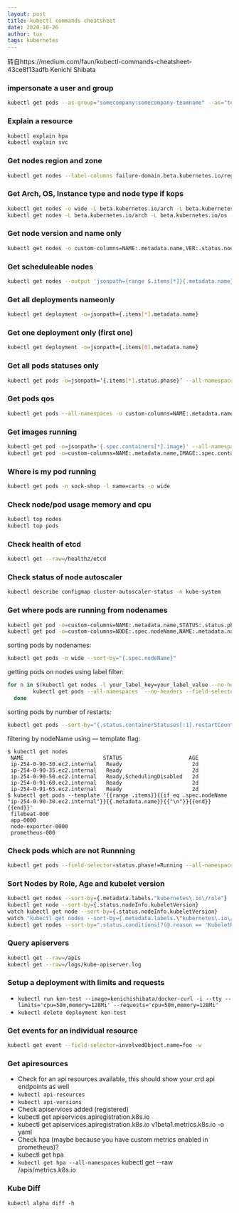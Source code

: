 ```yaml
---
layout: post
title: kubectl commands cheatsheet
date: 2020-10-26
author: tux
tags: kubernetes
---
```


转自https://medium.com/faun/kubectl-commands-cheatsheet-43ce8f13adfb Kenichi Shibata

### impersonate a user and group

```bash
kubectl get pods --as-group="somecompany:somecompany-teamname" --as="test"
```

### Explain a resource
```bash
kubectl explain hpa
kubectl explain svc
```

### Get nodes region and zone
```bash
kubectl get nodes --label-columns failure-domain.beta.kubernetes.io/region,failure-domain.beta.kubernetes.io/zone
```

### Get Arch, OS, Instance type and node type if kops
```bash
kubectl get nodes -o wide -L beta.kubernetes.io/arch -L beta.kubernetes.io/os -L beta.kubernetes.io/instance-type -L  kops.k8s.io/instancegroup
kubectl get nodes -L beta.kubernetes.io/arch -L beta.kubernetes.io/os -L beta.kubernetes.io/instance-type -L  kops.k8s.io/instancegroup
```
### Get node version and name only
```bash
kubectl get nodes -o custom-columns=NAME:.metadata.name,VER:.status.nodeInfo.kubeletVersion
```
### Get scheduleable nodes
```bash
kubectl get nodes --output 'jsonpath={range $.items[*]}{.metadata.name} {.spec.taints[*].effect}{"\n"}{end}' | awk '!/NoSchedule/{print $1}'
```
### Get all deployments nameonly
```bash
kubectl get deployment -o=jsonpath={.items[*].metadata.name}
```
### Get one deployment only (first one)
```bash
kubectl get deployment -o=jsonpath={.items[0].metadata.name}
```
### Get all pods statuses only
```bash
kubectl get pods -o=jsonpath=‘{.items[*].status.phase}’ --all-namespaces
```
### Get pods qos
```bash
kubectl get pods --all-namespaces -o custom-columns=NAME:.metadata.name,NAMESPACE:.metadata.namespace,QOS-CLASS:.status.qosClass
```
### Get images running
```bash
kubectl get pod -o=jsonpath='{.spec.containers[*].image}' --all-namespaces
kubectl get pod -o=custom-columns=NAME:.metadata.name,IMAGE:.spec.containers[*].image --all-namespaces
```
### Where is my pod running
```bash
kubectl get pods -n sock-shop -l name=carts -o wide
```
### Check node/pod usage memory and cpu
```bash
kubectl top nodes
kubectl top pods
```
### Check health of etcd
```bash
kubectl get --raw=/healthz/etcd
```
### Check status of node autoscaler
```bash
kubectl describe configmap cluster-autoscaler-status -n kube-system
```
### Get where pods are running from nodenames
```bash
kubectl get pod -o=custom-columns=NAME:.metadata.name,STATUS:.status.phase,NODE:.spec.nodeName --all-namespaces
kubectl get pod -o=custom-columns=NODE:.spec.nodeName,NAME:.metadata.name --all-namespaces
```
sorting pods by nodenames:
```bash
kubectl get pods -o wide --sort-by="{.spec.nodeName}"
```
getting pods on nodes using label filter:
```bash
for n in $(kubectl get nodes -l your_label_key=your_label_value --no-headers | cut -d " " -f1); do 
        kubectl get pods --all-namespaces  --no-headers --field-selector spec.nodeName=${n} 
  done
```
sorting pods by number of restarts:
```bash
kubectl get pods --sort-by="{.status.containerStatuses[:1].restartCount}"
```
filtering by nodeName using — template flag:

```
$ kubectl get nodes
 NAME                         STATUS                     AGE
 ip-254-0-90-30.ec2.internal   Ready                      2d
 ip-254-0-90-35.ec2.internal   Ready                      2d
 ip-254-0-90-50.ec2.internal   Ready,SchedulingDisabled   2d
 ip-254-0-91-60.ec2.internal   Ready                      2d
 ip-254-0-91-65.ec2.internal   Ready                      2d
$ kubectl get pods --template '{{range .items}}{{if eq .spec.nodeName "ip-254-0-90-30.ec2.internal"}}{{.metadata.name}}{{"\n"}}{{end}}{{end}}'
 filebeat-000
 app-0000
 node-exporter-0000
 prometheus-000
```

### Check pods which are not Runnning
```bash
kubectl get pods --field-selector=status.phase!=Running --all-namespaces
```
### Sort Nodes by Role, Age and kubelet version
```bash
kubectl get nodes --sort-by={.metadata.labels."kubernetes\.io\/role"}
kubectl get node --sort-by={.status.nodeInfo.kubeletVersion}
watch kubectl get node --sort-by={.status.nodeInfo.kubeletVersion}
watch "kubectl get nodes --sort-by={.metadata.labels.\"kubernetes\.io\/role\"}"
kubectl get nodes --sort-by=".status.conditions[?(@.reason == 'KubeletReady' )].lastTransitionTime"
```
### Query apiservers
```bash
kubectl get --raw=/apis
kubectl get --raw=/logs/kube-apiserver.log
```
### Setup a deployment with limits and requests

- `kubectl run ken-test --image=kenichishibata/docker-curl -i --tty --limits='cpu=50m,memory=128Mi' --requests='cpu=50m,memory=128Mi'`
- `kubectl delete deployment ken-test`

### Get events for an individual resource
```bash
kubectl get event --field-selector=involvedObject.name=foo -w
```
### Get apiresources
- Check for an api resources available, this should show your crd api endpoints as well
- `kubectl api-resources`
- `kubectl api-versions`
- Check apiservices added (registered)
- kubectl get apiservices.apiregistration.k8s.io
- kubectl get apiservices.apiregistration.k8s.io v1beta1.metrics.k8s.io -o yaml
- Check hpa (maybe because you have custom metrics enabled in prometheus)?
- kubectl get hpa
- `kubectl get hpa --all-namespaces` kubectl get --raw /apis/metrics.k8s.io

### Kube Diff

`kubectl alpha diff -h`

